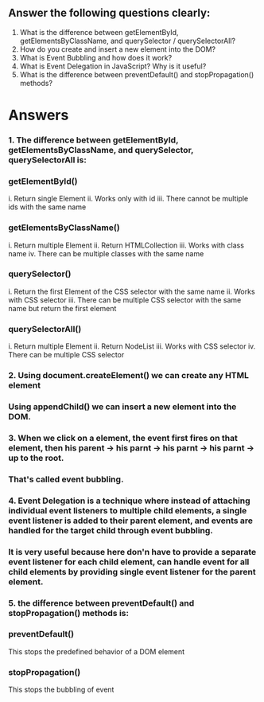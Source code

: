 ## Answer the following questions clearly:
1. What is the difference between getElementById, getElementsByClassName, and querySelector / querySelectorAll?
2. How do you create and insert a new element into the DOM?
3. What is Event Bubbling and how does it work?
4. What is Event Delegation in JavaScript? Why is it useful?
5. What is the difference between preventDefault() and stopPropagation() methods?


# Answers
### 1. The difference between getElementById, getElementsByClassName, and querySelector, querySelectorAll is:
   ### getElementById()
   i. Return single Element
   ii. Works only with id
   iii. There cannot be multiple ids with the same name

   ### getElementsByClassName()
   i. Return multiple Element
   ii. Return HTMLCollection
   iii. Works with class name
   iv. There can be multiple classes with the same name

   ### querySelector()
   i. Return the first Element of the CSS selector with the same name
   ii. Works with CSS selector
   iii. There can be multiple CSS selector with the same name but return the first element

   ### querySelectorAll()
   i. Return multiple Element
   ii. Return NodeList
   iii. Works with CSS selector
   iv. There can be multiple CSS selector


### 2. Using document.createElement() we can create any HTML element
   ### Using appendChild() we can insert a new element into the DOM.

### 3. When we click on a element, the event first fires on that element, then his parent -> his parnt -> his parnt -> his parnt -> up to the root. 
   ### That's called event bubbling.

### 4. Event Delegation is a technique where instead of attaching individual event listeners to multiple child elements, a single event listener is added to their parent element, and events are handled for the target child through event bubbling.
   ### It is very useful because here don'n have to provide a separate event listener for each child element, can handle event for all child elements by providing single event listener for the parent element.  

### 5. the difference between preventDefault() and stopPropagation() methods is:
  ### preventDefault()
   This stops the predefined behavior of a DOM element
  ### stopPropagation()
   This stops the bubbling of event

